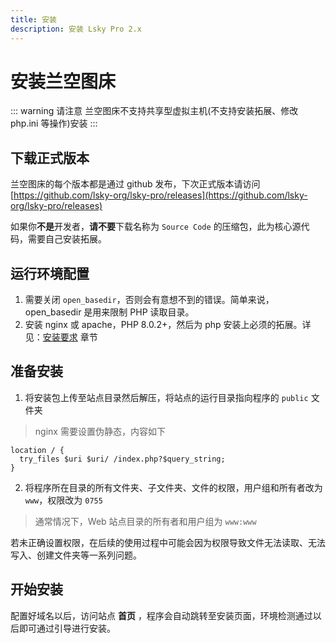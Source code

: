 ```yaml
---
title: 安装
description: 安装 Lsky Pro 2.x
---
```


# 安装兰空图床

::: warning 请注意
兰空图床不支持共享型虚拟主机(不支持安装拓展、修改 php.ini 等操作)安装
:::

## 下载正式版本

兰空图床的每个版本都是通过 github 发布，下次正式版本请访问 [https://github.com/lsky-org/lsky-pro/releases](https://github.com/lsky-org/lsky-pro/releases)

如果你**不是**开发者，**请不要**下载名称为 `Source Code` 的压缩包，此为核心源代码，需要自己安装拓展。

## 运行环境配置

1. 需要关闭 `open_basedir`，否则会有意想不到的错误。简单来说，open_basedir 是用来限制 PHP 读取目录。
2. 安装 nginx 或 apache，PHP 8.0.2+，然后为 php 安装上必须的拓展。详见：[安装要求](/docs/v2/#安装要求) 章节

## 准备安装

1. 将安装包上传至站点目录然后解压，将站点的运行目录指向程序的 `public` 文件夹  
> nginx 需要设置伪静态，内容如下
```
location / {
  try_files $uri $uri/ /index.php?$query_string;
}
```

2. 将程序所在目录的所有文件夹、子文件夹、文件的权限，用户组和所有者改为 `www`，权限改为 `0755`  

> 通常情况下，Web 站点目录的所有者和用户组为 `www:www`  

若未正确设置权限，在后续的使用过程中可能会因为权限导致文件无法读取、无法写入、创建文件夹等一系列问题。

## 开始安装

配置好域名以后，访问站点 **首页** ，程序会自动跳转至安装页面，环境检测通过以后即可通过引导进行安装。